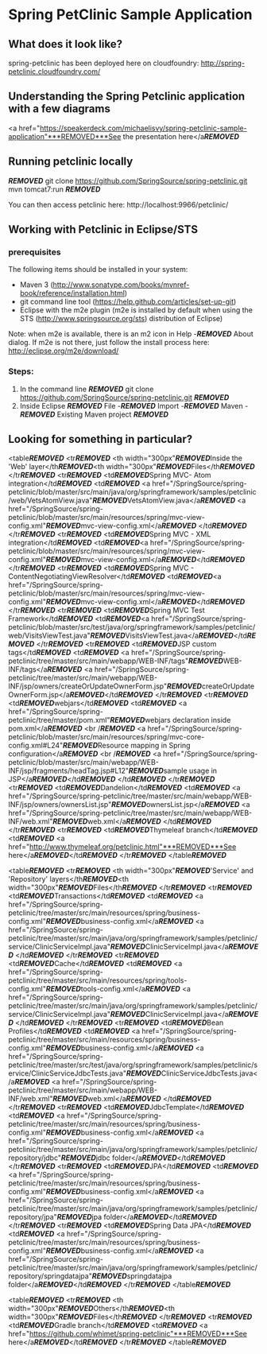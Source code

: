 # Spring PetClinic Sample Application

## What does it look like?
spring-petclinic has been deployed here on cloudfoundry: http://spring-petclinic.cloudfoundry.com/

## Understanding the Spring Petclinic application with a few diagrams
<a href="https://speakerdeck.com/michaelisvy/spring-petclinic-sample-application"***REMOVED***See the presentation here</a***REMOVED***

## Running petclinic locally
***REMOVED***
	git clone https://github.com/SpringSource/spring-petclinic.git
	mvn tomcat7:run
***REMOVED***

You can then access petclinic here: http://localhost:9966/petclinic/

## Working with Petclinic in Eclipse/STS

### prerequisites
The following items should be installed in your system:
* Maven 3 (http://www.sonatype.com/books/mvnref-book/reference/installation.html)
* git command line tool (https://help.github.com/articles/set-up-git)
* Eclipse with the m2e plugin (m2e is installed by default when using the STS (http://www.springsource.org/sts) distribution of Eclipse)

Note: when m2e is available, there is an m2 icon in Help -***REMOVED*** About dialog.
If m2e is not there, just follow the install process here: http://eclipse.org/m2e/download/


### Steps:

1) In the command line
***REMOVED***
git clone https://github.com/SpringSource/spring-petclinic.git
***REMOVED***
2) Inside Eclipse
***REMOVED***
File -***REMOVED*** Import -***REMOVED*** Maven -***REMOVED*** Existing Maven project
***REMOVED***


## Looking for something in particular?

<table***REMOVED***
  <tr***REMOVED***
    <th width="300px"***REMOVED***Inside the 'Web' layer</th***REMOVED***<th width="300px"***REMOVED***Files</th***REMOVED***
  </tr***REMOVED***
  <tr***REMOVED***
    <td***REMOVED***Spring MVC- Atom integration</td***REMOVED***
    <td***REMOVED***
      <a href="/SpringSource/spring-petclinic/blob/master/src/main/java/org/springframework/samples/petclinic/web/VetsAtomView.java"***REMOVED***VetsAtomView.java</a***REMOVED***
      <a href="/SpringSource/spring-petclinic/blob/master/src/main/resources/spring/mvc-view-config.xml"***REMOVED***mvc-view-config.xml</a***REMOVED***
    </td***REMOVED***
  </tr***REMOVED***
  <tr***REMOVED***
    <td***REMOVED***Spring MVC - XML integration</td***REMOVED***
    <td***REMOVED***<a href="/SpringSource/spring-petclinic/blob/master/src/main/resources/spring/mvc-view-config.xml"***REMOVED***mvc-view-config.xml</a***REMOVED***</td***REMOVED***
  </tr***REMOVED***
  <tr***REMOVED***
    <td***REMOVED***Spring MVC - ContentNegotiatingViewResolver</td***REMOVED***
    <td***REMOVED***<a href="/SpringSource/spring-petclinic/blob/master/src/main/resources/spring/mvc-view-config.xml"***REMOVED***mvc-view-config.xml</a***REMOVED***</td***REMOVED***
  </tr***REMOVED***
  <tr***REMOVED***
    <td***REMOVED***Spring MVC Test Framework</td***REMOVED***
    <td***REMOVED***<a href="/SpringSource/spring-petclinic/blob/master/src/test/java/org/springframework/samples/petclinic/web/VisitsViewTest.java"***REMOVED***VisitsViewTest.java</a***REMOVED***</td***REMOVED***
  </tr***REMOVED***
  <tr***REMOVED***
    <td***REMOVED***JSP custom tags</td***REMOVED***
    <td***REMOVED***
      <a href="/SpringSource/spring-petclinic/tree/master/src/main/webapp/WEB-INF/tags"***REMOVED***WEB-INF/tags</a***REMOVED***
      <a href="/SpringSource/spring-petclinic/tree/master/src/main/webapp/WEB-INF/jsp/owners/createOrUpdateOwnerForm.jsp"***REMOVED***createOrUpdateOwnerForm.jsp</a***REMOVED***</td***REMOVED***
  </tr***REMOVED***
  <tr***REMOVED***
    <td***REMOVED***webjars</td***REMOVED***
    <td***REMOVED***
      <a href="/SpringSource/spring-petclinic/tree/master/pom.xml"***REMOVED***webjars declaration inside pom.xml</a***REMOVED*** <br /***REMOVED***
      <a href="/SpringSource/spring-petclinic/blob/master/src/main/resources/spring/mvc-core-config.xml#L24"***REMOVED***Resource mapping in Spring configuration</a***REMOVED*** <br /***REMOVED***
      <a href="/SpringSource/spring-petclinic/blob/master/src/main/webapp/WEB-INF/jsp/fragments/headTag.jsp#L12"***REMOVED***sample usage in JSP</a***REMOVED***</td***REMOVED***
    </td***REMOVED***
  </tr***REMOVED***
  <tr***REMOVED***
    <td***REMOVED***Dandelion</td***REMOVED***
    <td***REMOVED***
      <a href="/SpringSource/spring-petclinic/tree/master/src/main/webapp/WEB-INF/jsp/owners/ownersList.jsp"***REMOVED***ownersList.jsp</a***REMOVED*** 
      <a href="/SpringSource/spring-petclinic/tree/master/src/main/webapp/WEB-INF/web.xml"***REMOVED***web.xml</a***REMOVED*** 
   </td***REMOVED***
  </tr***REMOVED***
  <tr***REMOVED***
    <td***REMOVED***Thymeleaf branch</td***REMOVED***
    <td***REMOVED***
      <a href="http://www.thymeleaf.org/petclinic.html"***REMOVED***See here</a***REMOVED***</td***REMOVED***
  </tr***REMOVED***
</table***REMOVED***

<table***REMOVED***
  <tr***REMOVED***
    <th width="300px"***REMOVED***'Service' and 'Repository' layers</th***REMOVED***<th width="300px"***REMOVED***Files</th***REMOVED***
  </tr***REMOVED***
  <tr***REMOVED***
    <td***REMOVED***Transactions</td***REMOVED***
    <td***REMOVED***
      <a href="/SpringSource/spring-petclinic/tree/master/src/main/resources/spring/business-config.xml"***REMOVED***business-config.xml</a***REMOVED***
       <a href="/SpringSource/spring-petclinic/tree/master/src/main/java/org/springframework/samples/petclinic/service/ClinicServiceImpl.java"***REMOVED***ClinicServiceImpl.java</a***REMOVED***
    </td***REMOVED***
  </tr***REMOVED***
  <tr***REMOVED***
    <td***REMOVED***Cache</td***REMOVED***
      <td***REMOVED***
      <a href="/SpringSource/spring-petclinic/tree/master/src/main/resources/spring/tools-config.xml"***REMOVED***tools-config.xml</a***REMOVED***
       <a href="/SpringSource/spring-petclinic/tree/master/src/main/java/org/springframework/samples/petclinic/service/ClinicServiceImpl.java"***REMOVED***ClinicServiceImpl.java</a***REMOVED***
    </td***REMOVED***
  </tr***REMOVED***
  <tr***REMOVED***
    <td***REMOVED***Bean Profiles</td***REMOVED***
      <td***REMOVED***
      <a href="/SpringSource/spring-petclinic/tree/master/src/main/resources/spring/business-config.xml"***REMOVED***business-config.xml</a***REMOVED***
       <a href="/SpringSource/spring-petclinic/tree/master/src/test/java/org/springframework/samples/petclinic/service/ClinicServiceJdbcTests.java"***REMOVED***ClinicServiceJdbcTests.java</a***REMOVED***
       <a href="/SpringSource/spring-petclinic/tree/master/src/main/webapp/WEB-INF/web.xml"***REMOVED***web.xml</a***REMOVED***
    </td***REMOVED***
  </tr***REMOVED***
  <tr***REMOVED***
    <td***REMOVED***JdbcTemplate</td***REMOVED***
    <td***REMOVED***
      <a href="/SpringSource/spring-petclinic/tree/master/src/main/resources/spring/business-config.xml"***REMOVED***business-config.xml</a***REMOVED***
      <a href="/SpringSource/spring-petclinic/tree/master/src/main/java/org/springframework/samples/petclinic/repository/jdbc"***REMOVED***jdbc folder</a***REMOVED***</td***REMOVED***
  </tr***REMOVED***
  <tr***REMOVED***
    <td***REMOVED***JPA</td***REMOVED***
    <td***REMOVED***
      <a href="/SpringSource/spring-petclinic/tree/master/src/main/resources/spring/business-config.xml"***REMOVED***business-config.xml</a***REMOVED***
      <a href="/SpringSource/spring-petclinic/tree/master/src/main/java/org/springframework/samples/petclinic/repository/jpa"***REMOVED***jpa folder</a***REMOVED***</td***REMOVED***
  </tr***REMOVED***
  <tr***REMOVED***
    <td***REMOVED***Spring Data JPA</td***REMOVED***
    <td***REMOVED***
      <a href="/SpringSource/spring-petclinic/tree/master/src/main/resources/spring/business-config.xml"***REMOVED***business-config.xml</a***REMOVED***
      <a href="/SpringSource/spring-petclinic/tree/master/src/main/java/org/springframework/samples/petclinic/repository/springdatajpa"***REMOVED***springdatajpa folder</a***REMOVED***</td***REMOVED***
  </tr***REMOVED***
</table***REMOVED***

<table***REMOVED***
  <tr***REMOVED***
    <th width="300px"***REMOVED***Others</th***REMOVED***<th width="300px"***REMOVED***Files</th***REMOVED***
  </tr***REMOVED***
  <tr***REMOVED***
    <td***REMOVED***Gradle branch</td***REMOVED***
    <td***REMOVED***
      <a href="https://github.com/whimet/spring-petclinic"***REMOVED***See here</a***REMOVED***</td***REMOVED***
  </tr***REMOVED***
</table***REMOVED***